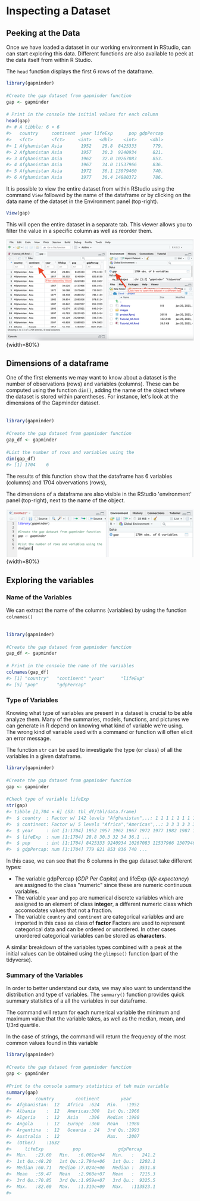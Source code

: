 # Inspecting a Dataset




## Peeking at the Data

Once we have loaded a dataset in our working environment in RStudio, can can start exploring this data.
Different functions are also available to peek at the data itself from within R Studio. 

The `head` function displays the first 6 rows of the dataframe.


```r
library(gapminder)

#Create the gap dataset from gapminder function
gap <- gapminder

# Print in the console the initial values for each column
head(gap)
#> # A tibble: 6 × 6
#>   country     continent  year lifeExp      pop gdpPercap
#>   <fct>       <fct>     <int>   <dbl>    <int>     <dbl>
#> 1 Afghanistan Asia       1952    28.8  8425333      779.
#> 2 Afghanistan Asia       1957    30.3  9240934      821.
#> 3 Afghanistan Asia       1962    32.0 10267083      853.
#> 4 Afghanistan Asia       1967    34.0 11537966      836.
#> 5 Afghanistan Asia       1972    36.1 13079460      740.
#> 6 Afghanistan Asia       1977    38.4 14880372      786.
```


It is possible to view the entire dataset from within RStudio using the command `View` followed by the name of the dataframe or by clicking on the data name of the dataset in the Environment panel (top-right).



```r
View(gap)
```

This will open the entire dataset in a separate tab. This viewer allows you to filter the value in a specific column as well as reorder them.

![](images/RStudio-Viewer.png){width=80%}



## Dimensions of a dataframe

One of the first elements we may want to know about a dataset is the number of observations (rows) and variables (columns). These can be computed using the function `dim()`, adding the name of the object where the dataset is stored within parentheses. For instance, let's look at the dimensions of the Gapminder dataset.



```r

library(gapminder)

#Create the gap dataset from gapminder function
gap_df <- gapminder

#List the number of rows and variables using the
dim(gap_df)
#> [1] 1704    6
```

The results of this function show that the dataframe has 6 variables (columns) and 1704 obvervations (rows),

The dimensions of a dataframe are also visible in the RStudio 'environment' panel (top-right), next to the name of the object.

![](images/R_Dimensions_Dataframe.png){width=80%}

## Exploring the variables

### Name of the Variables

We can extract the name of the columns (variables) by using the function `colnames()`


```r

library(gapminder)

#Create the gap dataset from gapminder function
gap_df <- gapminder

# Print in the console the name of the variables
colnames(gap_df)
#> [1] "country"   "continent" "year"      "lifeExp"  
#> [5] "pop"       "gdpPercap"
```


### Type of Variables

Knowing what type of variables are present in a dataset is crucial to be able analyze them. Many of the summaries, models, functions, and pictures we can generate in R depend on knowing what kind of variable we’re using. The wrong kind of variable used with a command or function will often elicit an error message.

The function `str`  can be used to investigate the type (or class) of all the variables in a given dataframe.



```r
library(gapminder)

#Create the gap dataset from gapminder function
gap <- gapminder

#Check type of variable lifeExp
str(gap)
#> tibble [1,704 × 6] (S3: tbl_df/tbl/data.frame)
#>  $ country  : Factor w/ 142 levels "Afghanistan",..: 1 1 1 1 1 1 1 1 1 1 ...
#>  $ continent: Factor w/ 5 levels "Africa","Americas",..: 3 3 3 3 3 3 3 3 3 3 ...
#>  $ year     : int [1:1704] 1952 1957 1962 1967 1972 1977 1982 1987 1992 1997 ...
#>  $ lifeExp  : num [1:1704] 28.8 30.3 32 34 36.1 ...
#>  $ pop      : int [1:1704] 8425333 9240934 10267083 11537966 13079460 14880372 12881816 13867957 16317921 22227415 ...
#>  $ gdpPercap: num [1:1704] 779 821 853 836 740 ...
```

In this case, we can see that the 6 columns in the gap dataset take different types:

- The variable gdpPercap (*GDP Per Capita*) and lifeExp (*life expectancy*) are assigned to the class "numeric" since these are numeric continuous variables.
- The variable `year` and `pop` are numerical discrete variables which are assigned to an element of class **integer**, a different numeric class which accomodates values that not a fraction. 
- The variable `country` and `continent` are categorical variables and are imported in this case as class of **factor** Factors are used to represent categorical data and can be ordered or unordered. In other cases unordered categorical variables can be stored as **characters**.
  
  
A similar breakdown of the variables types combined with a peak at the initial values can be obtained using the `glimpse()` function (part of the tidyverse).

  

### Summary of the Variables

In order to better understand our data, we may also want to understand the distribution and type of variables. The `summary()` function provides quick summary statistics of a all the variables in our dataframe.

The command will return for each numerical variable the minimum and maximum value that the variable takes, as well as the median, mean, and 1/3rd quartile.

In the case of strings, the command will return the frequency of the most common values found in this variable



```r
library(gapminder)

#Create the gap dataset from gapminder function
gap <- gapminder

#Print to the console summary statistics of teh main variable
summary(gap)
#>         country        continent        year     
#>  Afghanistan:  12   Africa  :624   Min.   :1952  
#>  Albania    :  12   Americas:300   1st Qu.:1966  
#>  Algeria    :  12   Asia    :396   Median :1980  
#>  Angola     :  12   Europe  :360   Mean   :1980  
#>  Argentina  :  12   Oceania : 24   3rd Qu.:1993  
#>  Australia  :  12                  Max.   :2007  
#>  (Other)    :1632                                
#>     lifeExp           pop              gdpPercap       
#>  Min.   :23.60   Min.   :6.001e+04   Min.   :   241.2  
#>  1st Qu.:48.20   1st Qu.:2.794e+06   1st Qu.:  1202.1  
#>  Median :60.71   Median :7.024e+06   Median :  3531.8  
#>  Mean   :59.47   Mean   :2.960e+07   Mean   :  7215.3  
#>  3rd Qu.:70.85   3rd Qu.:1.959e+07   3rd Qu.:  9325.5  
#>  Max.   :82.60   Max.   :1.319e+09   Max.   :113523.1  
#> 
```

  


